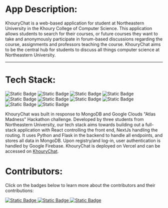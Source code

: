 # App Description:

KhouryChat is a web-based application for student at Northeastern University in the Khoury College of Computer Science. This application allows students to search for their courses, or future courses they want to take and anonymously participate in forum-based discussions regarding the course, assignments and professors teaching the course. KhouryChat aims to be the central hub for students to discuss all things computer science at Northeastern University.

---
# Tech Stack:
![Static Badge](https://img.shields.io/badge/JavaScript-Hidden?logo=Javascript&logoColor=FFCA28&labelColor=white&color=blue) ![Static Badge](https://img.shields.io/badge/MongoDB-Hidden?logo=MongoDB&logoColor=%2347A248&labelColor=white&color=blue) ![Static Badge](https://img.shields.io/badge/Python-Hidden?logo=Python&logoColor=%233776AB&labelColor=white&color=blue) ![Static Badge](https://img.shields.io/badge/Flask-hidden?logo=Flask&logoColor=black&labelColor=white&color=blue)
![Static Badge](https://img.shields.io/badge/Firebase-hidden?logo=Firebase&logoColor=red&labelColor=white&color=blue) ![Static Badge](https://img.shields.io/badge/NextJs-hidden?logo=Next.Js&logoColor=black&labelColor=white&color=blue) ![Static Badge](https://img.shields.io/badge/React-hidden?logo=React&logoColor=blue&labelColor=white&color=blue)
![Static Badge](https://img.shields.io/badge/Tailwinds-hidden?logo=Tailwind%20css&logoColor=orange&labelColor=white&color=blue)
![Static Badge](https://img.shields.io/badge/Three.js-hidden?logo=Three.js&logoColor=red&labelColor=white&color=blue)
![Static Badge](https://img.shields.io/badge/Vercel-hidden?logo=Vercel&logoColor=purple&labelColor=white&color=blue)

KhouryChat was built in response to MongoDB and Google Clouds "Atlas Madness" Hackathon challenge. Developed by three students from Northeastern University, our tech stack aims towards building out a full-stack application with React controlling the front end, NextJs handling the routing. It uses Python and Flask in the backend to handle all endpoints, and stores all data in MongoDB. Upon registry/and log-in, user authentication is handled by Google Firebase. KhouryChat is deployed on Vercel and can be accessed on [KhouryChat](https://www.khourychat.com/).

# Contributors:
Click on the badges below to learn more about the contributors and their contributions:

<a href="https://github.com/neelthepatel8">
    <img src="https://img.shields.io/badge/Neel%20Patel-hidden?logo=Github&logoColor=black&labelColor=white&color=blue&link=https%3A%2F%2Fgithub.com%2Fneelthepatel8" alt="Static Badge">
</a> <a href="https://github.com/IvyWang152">
    <img src="https://img.shields.io/badge/Zhen%20Wang-hidden?logo=Github&logoColor=black&labelColor=white&color=blue&link=https%3A%2F%2Fgithub.com%2FIvyWang152" alt="Static Badge">
</a> <a href="https://github.com/cwcoogan">
    <img src="https://img.shields.io/badge/Chase%20Coogan-hidden?logo=Github&logoColor=black&labelColor=white&color=blue&link=https%3A%2F%2Fgithub.com%2Fcwcoogan" alt="Static Badge">
</a>

